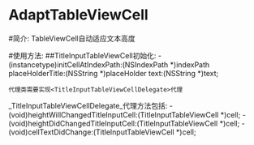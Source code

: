 # AdaptTableViewCell
#简介:
TableViewCell自动适应文本高度

#使用方法:
##TitleInputTableViewCell初始化:
    - (instancetype)initCellAtIndexPath:(NSIndexPath *)indexPath placeHolderTitle:(NSString *)placeHolder text:(NSString *)text;

    代理类需要实现<TitleInputTableViewCellDelegate>代理

_TitleInputTableViewCellDelegate_代理方法包括:
    - (void)heightWillChangedTitleInputCell:(TitleInputTableViewCell *)cell;
    - (void)heightDidChangedTitleInputCell:(TitleInputTableViewCell *)cell;
    - (void)cellTextDidChange:(TitleInputTableViewCell *)cell;

